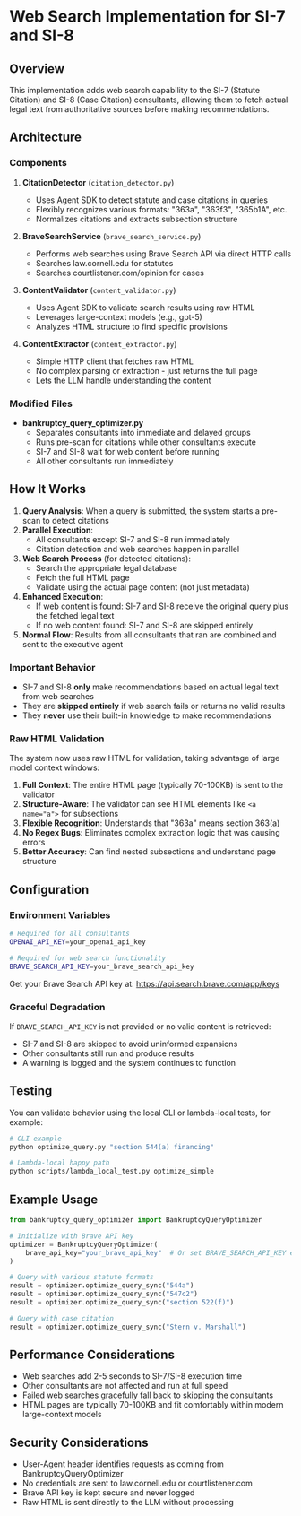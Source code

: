 # Web Search Implementation for SI-7 and SI-8

## Overview

This implementation adds web search capability to the SI-7 (Statute Citation) and SI-8 (Case Citation) consultants, allowing them to fetch actual legal text from authoritative sources before making recommendations.

## Architecture

### Components

1. **CitationDetector** (`citation_detector.py`)
   - Uses Agent SDK to detect statute and case citations in queries
   - Flexibly recognizes various formats: "363a", "363f3", "365b1A", etc.
   - Normalizes citations and extracts subsection structure

2. **BraveSearchService** (`brave_search_service.py`)
   - Performs web searches using Brave Search API via direct HTTP calls
   - Searches law.cornell.edu for statutes
   - Searches courtlistener.com/opinion for cases

3. **ContentValidator** (`content_validator.py`)
   - Uses Agent SDK to validate search results using raw HTML
   - Leverages large-context models (e.g., gpt-5)
   - Analyzes HTML structure to find specific provisions

4. **ContentExtractor** (`content_extractor.py`)
   - Simple HTTP client that fetches raw HTML
   - No complex parsing or extraction - just returns the full page
   - Lets the LLM handle understanding the content

### Modified Files

- **bankruptcy_query_optimizer.py**
  - Separates consultants into immediate and delayed groups
  - Runs pre-scan for citations while other consultants execute
  - SI-7 and SI-8 wait for web content before running
  - All other consultants run immediately

## How It Works

1. **Query Analysis**: When a query is submitted, the system starts a pre-scan to detect citations
2. **Parallel Execution**: 
   - All consultants except SI-7 and SI-8 run immediately
   - Citation detection and web searches happen in parallel
3. **Web Search Process** (for detected citations):
   - Search the appropriate legal database
   - Fetch the full HTML page
   - Validate using the actual page content (not just metadata)
4. **Enhanced Execution**: 
   - If web content is found: SI-7 and SI-8 receive the original query plus the fetched legal text
   - If no web content found: SI-7 and SI-8 are skipped entirely
5. **Normal Flow**: Results from all consultants that ran are combined and sent to the executive agent

### Important Behavior

- SI-7 and SI-8 **only** make recommendations based on actual legal text from web searches
- They are **skipped entirely** if web search fails or returns no valid results
- They **never** use their built-in knowledge to make recommendations

### Raw HTML Validation

The system now uses raw HTML for validation, taking advantage of large model context windows:

1. **Full Context**: The entire HTML page (typically 70-100KB) is sent to the validator
2. **Structure-Aware**: The validator can see HTML elements like `<a name="a">` for subsections
3. **Flexible Recognition**: Understands that "363a" means section 363(a)
4. **No Regex Bugs**: Eliminates complex extraction logic that was causing errors
5. **Better Accuracy**: Can find nested subsections and understand page structure

## Configuration

### Environment Variables

```bash
# Required for all consultants
OPENAI_API_KEY=your_openai_api_key

# Required for web search functionality
BRAVE_SEARCH_API_KEY=your_brave_search_api_key
```

Get your Brave Search API key at: https://api.search.brave.com/app/keys

### Graceful Degradation

If `BRAVE_SEARCH_API_KEY` is not provided or no valid content is retrieved:
- SI-7 and SI-8 are skipped to avoid uninformed expansions
- Other consultants still run and produce results
- A warning is logged and the system continues to function

## Testing

You can validate behavior using the local CLI or lambda-local tests, for example:

```bash
# CLI example
python optimize_query.py "section 544(a) financing"

# Lambda-local happy path
python scripts/lambda_local_test.py optimize_simple
```

## Example Usage

```python
from bankruptcy_query_optimizer import BankruptcyQueryOptimizer

# Initialize with Brave API key
optimizer = BankruptcyQueryOptimizer(
    brave_api_key="your_brave_api_key"  # Or set BRAVE_SEARCH_API_KEY env var
)

# Query with various statute formats
result = optimizer.optimize_query_sync("544a")
result = optimizer.optimize_query_sync("547c2")
result = optimizer.optimize_query_sync("section 522(f)")

# Query with case citation  
result = optimizer.optimize_query_sync("Stern v. Marshall")
```

## Performance Considerations

- Web searches add 2-5 seconds to SI-7/SI-8 execution time
- Other consultants are not affected and run at full speed
- Failed web searches gracefully fall back to skipping the consultants
- HTML pages are typically 70-100KB and fit comfortably within modern large-context models

## Security Considerations

- User-Agent header identifies requests as coming from BankruptcyQueryOptimizer
- No credentials are sent to law.cornell.edu or courtlistener.com
- Brave API key is kept secure and never logged
- Raw HTML is sent directly to the LLM without processing

